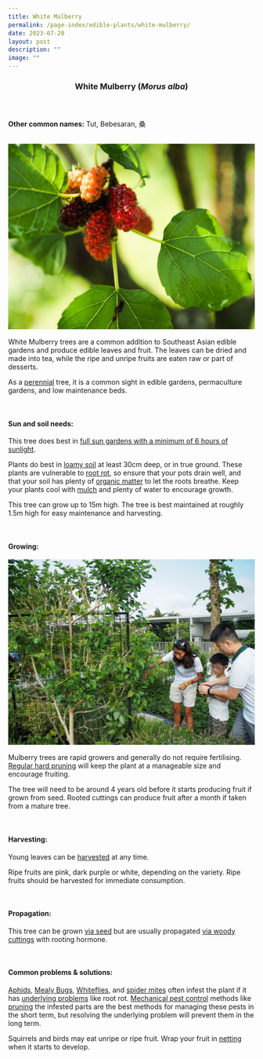 ```yaml
---
title: White Mulberry
permalink: /page-index/edible-plants/white-mulberry/
date: 2023-07-20
layout: post
description: ""
image: ""
---
```

<header>
	<h3>White Mulberry (<em>Morus alba</em>)</h3>
</header>
	
<section>
	<p><strong>Other common names:</strong> Tut, Bebesaran, 桑</p>
	<br>
</section>

<section>
	<img title="Mulberry fruits in varying stages of ripeness. Photo by Jacqueline Chua" src="/images/Plants/Mulberry_JacChua.jpg">
	<p>White Mulberry trees are a common addition to Southeast Asian edible gardens and produce edible leaves and fruit. The leaves can be dried and made into tea, while the ripe and unripe fruits are eaten raw or part of desserts.</p>
	<p>As a <a href="/learn-more-about-gardening/glossary/#p">perennial</a> tree, it is a common sight in edible gardens, permaculture gardens, and low maintenance beds.</p>       
	<br>
</section>

<section>
	<h4>Sun and soil needs:</h4>
	<p>This tree does best in <a href="/page-index/horticulture-techniques/gauging-light/">full sun gardens with a minimum of 6 hours of sunlight</a>.</p>
	<p>Plants do best in <a href="/page-index/horticulture-techniques/soil/">loamy soil</a> at least 30cm deep, or in true ground. These plants are vulnerable to  <a href="/page-index/plant-problems/root-rot/">root rot</a>, so ensure that your pots drain well, and that your soil has plenty of  <a href="/page-index/horticulture-techniques/soil-amendments/">organic matter</a> to let the roots breathe. Keep your plants cool with  <a href="/page-index/horticulture-techniques/mulching/">mulch</a> and plenty of water to encourage growth.</p>
	<p>This tree can grow up to 15m high. The tree is best maintained at roughly 1.5m high for easy maintenance and harvesting.</p>
	<br>
</section>

<section>
  <h4>Growing:</h4>
	<img title="Gardeners purining a mulberry bush. Photo by Jacqueline Chua" src="/images/Gardeners/Oasis%20Terraces%20(20).jpg">
	<p>Mulberry trees are rapid growers and generally do not require fertilising.  <a href="/page-index/horticulture-techniques/pruning/">Regular hard pruning</a> will keep the plant at a manageable size and encourage fruiting.</p>
	<p>The tree will need to be around 4 years old before it starts producing fruit if grown from seed. Rooted cuttings can produce fruit after a month if taken from a mature tree.</p>
	<br>
</section>

<section>
	<h4>Harvesting:</h4>
	<p>Young leaves can be  <a href="/page-index/horticulture-techniques/harvesting-hygiene/">harvested</a> at any time.</p>
	<p>Ripe fruits are pink, dark purple or white, depending on the variety. Ripe fruits should be harvested for immediate consumption.</p>
	<br>
</section>

<section>
	<h4>Propagation:</h4>
	<p>This tree can be grown  <a href="/page-index/horticulture-techniques/propagating-by-seeds/">via seed</a> but are usually propagated  <a href="/page-index/horticulture-techniques/propagating-by-cuttings/">via woody cuttings</a> with rooting hormone.</p>
	<br>
</section>

<section>
	<h4>Common problems &amp; solutions:</h4>
<p><a href="/page-index/pests/aphids/">Aphids</a>, <a href="/page-index/pests/mealy-bugs/">Mealy Bugs</a>, <a href="/page-index/pests/whiteflies/">Whiteflies</a>, and <a href="/page-index/pests/spider-mites/">spider mites</a> often infest the plant if it has <a href="/learn-more-about-gardening/plant-problems/">underlying problems</a> like root rot. <a href="/horticulture-techniques/pest-control/">Mechanical pest control</a> methods like <a href="/page-index/horticulture-techniques/pruning/">pruning</a> the infested parts are the best methods for managing these pests in the short term, but resolving the underlying problem will prevent them in the long term.</p>
	<p>Squirrels and birds may eat unripe or ripe fruit. Wrap your fruit in <a href="/page-index/hardscapes/netting/">netting</a> when it starts to develop.</p>
	<br>
</section>